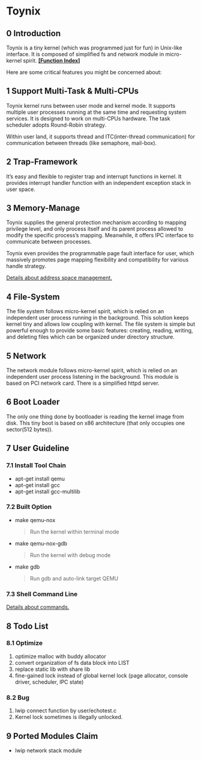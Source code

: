 # Toynix

## 0 Introduction

Toynix is a tiny kernel (which was programmed just for fun) in Unix-like interface. It is composed of simplified fs and network module in micro-kernel spirit. [**[Function Index]**](./readme/func_index.md)

Here are some critical features you might be concerned about:

## 1 Support Multi-Task & Multi-CPUs

Toynix kernel runs between user mode and kernel mode. It supports multiple user processes running at the same time and requesting system services. It is designed to work on multi-CPUs hardware. The task scheduler adopts Round-Robin strategy.

Within user land, it supports thread and ITC(inter-thread communication) for communication between threads (like semaphore, mail-box).

## 2 Trap-Framework

It’s easy and flexible to register trap and interrupt functions in kernel. It provides interrupt handler function with an independent exception stack in user space.

## 3 Memory-Manage

Toynix supplies the general protection mechanism according to mapping privilege level, and only process itself and its parent process allowed to modify the specific process’s mapping. Meanwhile, it offers IPC interface to communicate between processes.

Toynix even provides the programmable page fault interface for user, which massively promotes page mapping flexibility and compatibility for various handle strategy.

[Details about address space management.](./readme/mm.md)

## 4 File-System

The file system follows micro-kernel spirit, which is relied on an independent user process running in the background. This solution keeps kernel tiny and allows low coupling with kernel. The file system is simple but powerful enough to provide some basic features: creating, reading, writing, and deleting files which can be organized under directory structure.

## 5 Network

The network module follows micro-kernel spirit, which is relied on an independent user process listening in the background. This module is based on PCI network card. There is a simplified httpd server.

## 6 Boot Loader

The only one thing done by bootloader is reading the kernel image from disk. This tiny boot is based on x86 architecture (that only occupies one sector(512 bytes)).

## 7 User Guideline

### 7.1 Install Tool Chain

* apt-get install qemu
* apt-get install gcc
* apt-get install gcc-multilib

### 7.2 Built Option

* make qemu-nox
  > Run the kernel within terminal mode
* make qemu-nox-gdb
  > Run the kernel with debug mode
* make gdb
  > Run gdb and auto-link target QEMU

### 7.3 Shell Command Line

[Details about commands.](./readme/command_line.md)

## 8 Todo List

### 8.1 Optimize

1. optimize malloc with buddy allocator
2. convert organization of fs data block into LIST
3. replace static lib with share lib
4. fine-gained lock instead of global kernel lock (page allocator, console driver, scheduler, IPC state)

### 8.2 Bug

1. lwip connect function by user/echotest.c
2. Kernel lock sometimes is illegally unlocked.

## 9 Ported Modules Claim

* lwip network stack module
